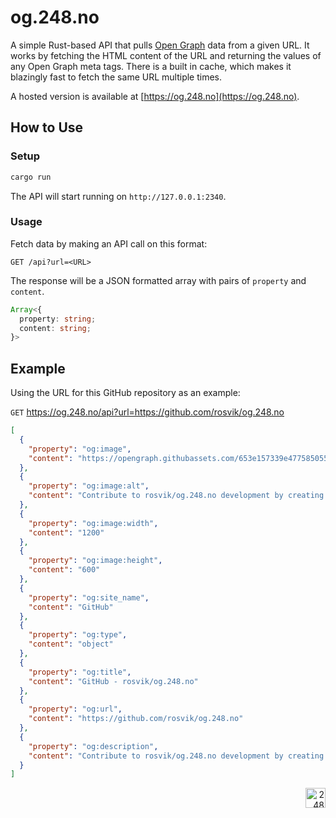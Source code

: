 # og.248.no

A simple Rust-based API that pulls [Open Graph](https://ogp.me/) data from a given URL. It works by fetching the HTML content of the URL and returning the values of any Open Graph meta tags. There is a built in cache, which makes it blazingly fast to fetch the same URL multiple times.

A hosted version is available at [https://og.248.no](https://og.248.no).

## How to Use

### Setup

```bash
cargo run
```

The API will start running on `http://127.0.0.1:2340`.

### Usage

Fetch data by making an API call on this format:

`GET /api?url=<URL>`

The response will be a JSON formatted array with pairs of `property` and `content`.

```ts
Array<{
  property: string;
  content: string;
}>
```

## Example

Using the URL for this GitHub repository as an example:

`GET` https://og.248.no/api?url=https://github.com/rosvik/og.248.no

```json
[
  {
    "property": "og:image",
    "content": "https://opengraph.githubassets.com/653e157339e477585055cd0dd6ba082fe5bbe6b6838232a33127a38c20ab70f7/rosvik/og.248.no"
  },
  {
    "property": "og:image:alt",
    "content": "Contribute to rosvik/og.248.no development by creating an account on GitHub."
  },
  {
    "property": "og:image:width",
    "content": "1200"
  },
  {
    "property": "og:image:height",
    "content": "600"
  },
  {
    "property": "og:site_name",
    "content": "GitHub"
  },
  {
    "property": "og:type",
    "content": "object"
  },
  {
    "property": "og:title",
    "content": "GitHub - rosvik/og.248.no"
  },
  {
    "property": "og:url",
    "content": "https://github.com/rosvik/og.248.no"
  },
  {
    "property": "og:description",
    "content": "Contribute to rosvik/og.248.no development by creating an account on GitHub."
  }
]
```

<div align="right"><img src="https://github-production-user-asset-6210df.s3.amazonaws.com/1774972/269361517-d0d8e30e-4a25-4ba2-b926-2a42da1156f8.svg" width="32" alt="248"></div>
